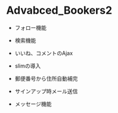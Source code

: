 # Advabced_Bookers2

- フォロー機能

- 検索機能

- いいね、コメントのAjax

- slimの導入

- 郵便番号から住所自動補完

- サインアップ時メール送信

- メッセージ機能
